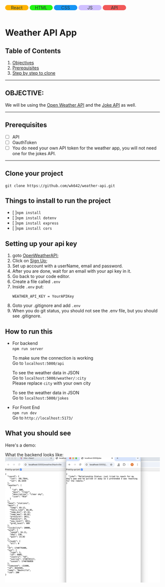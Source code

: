 <div style="background-color: rgb(255, 179, 0); width: 15%; border-radius: 10px; text-align: center; color: rgb(39, 57, 47); display:inline-block;">React</div>
<div style="background-color: rgb(35, 245, 20); width: 15%; border-radius: 10px; text-align: center; color: rgb(39, 57, 47); display:inline-block;">HTML</div>
<div style="background-color: rgb(20, 148, 245); width: 15%; border-radius: 10px; text-align: center; color: rgb(39, 57, 47); display:inline-block;">CSS</div>
<div style="background-color: rgb(207, 191, 255); width: 15%; border-radius: 10px; text-align: center; color: rgb(39, 57, 47); display:inline-block;">JS</div>
<div style="background-color: rgb(241, 88, 88); width: 15%; border-radius: 10px; text-align: center; color: rgb(39, 57, 47); display:inline-block;">API</div> 
<br></br>  

# Weather API App
## Table of Contents
  1. [Objectives](#objective)
  2. [Prerequisites](#prerequisites)
  3. [Step by step to clone](#clone)
___
## OBJECTIVE: <a name="objective"></a>
We will be using the [Open Weather API](https://openweathermap.org/api) and the [Joke API](https://v2.jokeapi.dev/) as well. 
___
## Prerequisites <a name="prerequisites"></a>
- [ ] API
- [ ] OauthToken
- [ ] You do need your own API token for the weather app, you will not need one for the jokes API.
___
## Clone your project
  `git clone https://github.com/wk642/weather-api.git`
## Things to install to run the project 
- [ ]`npm install`
- [ ]`npm install dotenv`
- [ ]`npm install express`
- [ ]`npm install cors`
 

## Setting up your api key
1. goto [OpenWeatherAPI](https://openweathermap.org/api);
2. Click on [Sign Up](https://home.openweathermap.org/);
3. Set up account with a userName, email and password. 
4. After you are done, wait for an email with your api key in it. 
5. Go back to your code editor. 
6. Create a file called `.env`
7. Inside `.env`  put:
    ```
    WEATHER_API_KEY = YourAPIKey
    ```
8. Goto your .gitignore and add `.env`
9. When you do git status, you should not see the .env file, but you should see .gitignore. 

## How to run this
 - For backend  
  `npm run server`  
  
    To make sure the connection is working   
    Go to `localhost:5000/api`  
      
    To see the weather data in JSON   
    Go to `localhost:5000/weather/:city`  
    Please replace `city` with your own city
      
    To see the weather data in JSON   
    Go to `localhost:5000/jokes`  

  - For Front End  
  `npm run dev`  
    Go to `http://localhost:5173/`

## What you should see
Here's a demo:

What the backend looks like:
<img src="./src/assets/back-end.png"/>